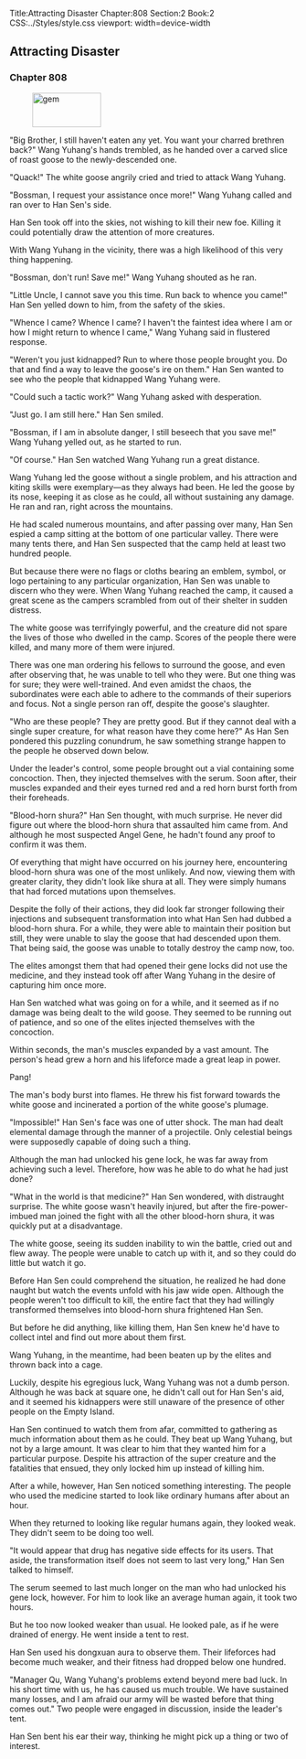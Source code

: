 Title:Attracting Disaster 
Chapter:808 
Section:2 
Book:2 
CSS:../Styles/style.css 
viewport: width=device-width
  
## Attracting Disaster
### Chapter 808
  
<figure>
	<img src="../Images/gem.gif" alt="gem" id="gem" width="120" height="60" />
</figure>
  

  
"Big Brother, I still haven't eaten any yet. You want your charred brethren back?" Wang Yuhang's hands trembled, as he handed over a carved slice of roast goose to the newly-descended one.

"Quack!" The white goose angrily cried and tried to attack Wang Yuhang.

"Bossman, I request your assistance once more!" Wang Yuhang called and ran over to Han Sen's side.

Han Sen took off into the skies, not wishing to kill their new foe. Killing it could potentially draw the attention of more creatures.

With Wang Yuhang in the vicinity, there was a high likelihood of this very thing happening.

"Bossman, don't run! Save me!" Wang Yuhang shouted as he ran.

"Little Uncle, I cannot save you this time. Run back to whence you came!" Han Sen yelled down to him, from the safety of the skies.

"Whence I came? Whence I came? I haven't the faintest idea where I am or how I might return to whence I came," Wang Yuhang said in flustered response.

"Weren't you just kidnapped? Run to where those people brought you. Do that and find a way to leave the goose's ire on them." Han Sen wanted to see who the people that kidnapped Wang Yuhang were.

"Could such a tactic work?" Wang Yuhang asked with desperation.

"Just go. I am still here." Han Sen smiled.

"Bossman, if I am in absolute danger, I still beseech that you save me!" Wang Yuhang yelled out, as he started to run.

"Of course." Han Sen watched Wang Yuhang run a great distance.

Wang Yuhang led the goose without a single problem, and his attraction and kiting skills were exemplary—as they always had been. He led the goose by its nose, keeping it as close as he could, all without sustaining any damage. He ran and ran, right across the mountains.

He had scaled numerous mountains, and after passing over many, Han Sen espied a camp sitting at the bottom of one particular valley. There were many tents there, and Han Sen suspected that the camp held at least two hundred people.

But because there were no flags or cloths bearing an emblem, symbol, or logo pertaining to any particular organization, Han Sen was unable to discern who they were. When Wang Yuhang reached the camp, it caused a great scene as the campers scrambled from out of their shelter in sudden distress.

The white goose was terrifyingly powerful, and the creature did not spare the lives of those who dwelled in the camp. Scores of the people there were killed, and many more of them were injured.

There was one man ordering his fellows to surround the goose, and even after observing that, he was unable to tell who they were. But one thing was for sure; they were well-trained. And even amidst the chaos, the subordinates were each able to adhere to the commands of their superiors and focus. Not a single person ran off, despite the goose's slaughter.

"Who are these people? They are pretty good. But if they cannot deal with a single super creature, for what reason have they come here?" As Han Sen pondered this puzzling conundrum, he saw something strange happen to the people he observed down below.

Under the leader's control, some people brought out a vial containing some concoction. Then, they injected themselves with the serum. Soon after, their muscles expanded and their eyes turned red and a red horn burst forth from their foreheads.

"Blood-horn shura?" Han Sen thought, with much surprise. He never did figure out where the blood-horn shura that assaulted him came from. And although he most suspected Angel Gene, he hadn't found any proof to confirm it was them.

Of everything that might have occurred on his journey here, encountering blood-horn shura was one of the most unlikely. And now, viewing them with greater clarity, they didn't look like shura at all. They were simply humans that had forced mutations upon themselves.

Despite the folly of their actions, they did look far stronger following their injections and subsequent transformation into what Han Sen had dubbed a blood-horn shura. For a while, they were able to maintain their position but still, they were unable to slay the goose that had descended upon them. That being said, the goose was unable to totally destroy the camp now, too.

The elites amongst them that had opened their gene locks did not use the medicine, and they instead took off after Wang Yuhang in the desire of capturing him once more.

Han Sen watched what was going on for a while, and it seemed as if no damage was being dealt to the wild goose. They seemed to be running out of patience, and so one of the elites injected themselves with the concoction.

Within seconds, the man's muscles expanded by a vast amount. The person's head grew a horn and his lifeforce made a great leap in power.

Pang!

The man's body burst into flames. He threw his fist forward towards the white goose and incinerated a portion of the white goose's plumage.

"Impossible!" Han Sen's face was one of utter shock. The man had dealt elemental damage through the manner of a projectile. Only celestial beings were supposedly capable of doing such a thing.

Although the man had unlocked his gene lock, he was far away from achieving such a level. Therefore, how was he able to do what he had just done?

"What in the world is that medicine?" Han Sen wondered, with distraught surprise. The white goose wasn't heavily injured, but after the fire-power-imbued man joined the fight with all the other blood-horn shura, it was quickly put at a disadvantage.

The white goose, seeing its sudden inability to win the battle, cried out and flew away. The people were unable to catch up with it, and so they could do little but watch it go.

Before Han Sen could comprehend the situation, he realized he had done naught but watch the events unfold with his jaw wide open. Although the people weren't too difficult to kill, the entire fact that they had willingly transformed themselves into blood-horn shura frightened Han Sen.

But before he did anything, like killing them, Han Sen knew he'd have to collect intel and find out more about them first.

Wang Yuhang, in the meantime, had been beaten up by the elites and thrown back into a cage.

Luckily, despite his egregious luck, Wang Yuhang was not a dumb person. Although he was back at square one, he didn't call out for Han Sen's aid, and it seemed his kidnappers were still unaware of the presence of other people on the Empty Island.

Han Sen continued to watch them from afar, committed to gathering as much information about them as he could. They beat up Wang Yuhang, but not by a large amount. It was clear to him that they wanted him for a particular purpose. Despite his attraction of the super creature and the fatalities that ensued, they only locked him up instead of killing him.

After a while, however, Han Sen noticed something interesting. The people who used the medicine started to look like ordinary humans after about an hour.

When they returned to looking like regular humans again, they looked weak. They didn't seem to be doing too well.

"It would appear that drug has negative side effects for its users. That aside, the transformation itself does not seem to last very long," Han Sen talked to himself.

The serum seemed to last much longer on the man who had unlocked his gene lock, however. For him to look like an average human again, it took two hours.

But he too now looked weaker than usual. He looked pale, as if he were drained of energy. He went inside a tent to rest.

Han Sen used his dongxuan aura to observe them. Their lifeforces had become much weaker, and their fitness had dropped below one hundred.

"Manager Qu, Wang Yuhang's problems extend beyond mere bad luck. In his short time with us, he has caused us much trouble. We have sustained many losses, and I am afraid our army will be wasted before that thing comes out." Two people were engaged in discussion, inside the leader's tent.

Han Sen bent his ear their way, thinking he might pick up a thing or two of interest.